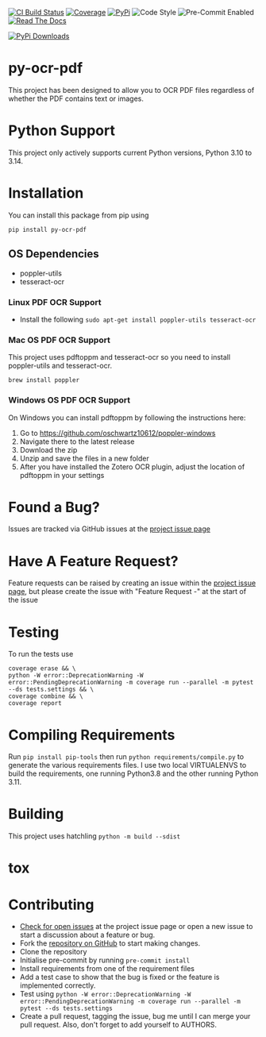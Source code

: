 [![CI Build Status](https://img.shields.io/github/actions/workflow/status/StevenMapes/py-ocr-pdf/main.yml?branch=main&style=for-the-badge)](https://github.com/StevenMapes/py-ocr-pdf/actions)
[![Coverage](https://img.shields.io/badge/Coverage-96%25-success?style=for-the-badge)](https://github.com/StevenMapes/py-ocr-pdf/actions?workclow=CI)
[![PyPi](https://img.shields.io/pypi/v/py-ocr-pdf.svg?style=for-the-badge)](https://pypi.org/project/py-ocr-pdf/)
![Code Style](https://img.shields.io/badge/code%20style-black-000000.svg?style=for-the-badge)
![Pre-Commit Enabled](https://img.shields.io/badge/pre--commit-enabled-brightgreen?logo=pre-commit&logoColor=white&style=for-the-badge)
[![Read The Docs](https://img.shields.io/readthedocs/django-mysql?style=for-the-badge)](https://py-ocr-pdf.readthedocs.io/)

[![PyPi Downloads](https://img.shields.io/pypi/dd/py-ocr-pdf)](https://pypistats.org/packages/py-ocr-pdf)

# py-ocr-pdf
This project has been designed to allow you to OCR PDF files regardless of whether the PDF contains text or images.

# Python Support
This project only actively supports current Python versions, Python 3.10 to 3.14.

# Installation
You can install this package from pip using
```
pip install py-ocr-pdf
```
## OS Dependencies
- poppler-utils
- tesseract-ocr

### Linux PDF OCR Support
- Install the following ```sudo apt-get install poppler-utils tesseract-ocr```

### Mac OS PDF OCR Support
This project uses pdftoppm and tesseract-ocr so you need to install poppler-utils and tesseract-ocr.
```
brew install poppler
```

### Windows OS PDF OCR Support
On Windows you can install pdftoppm by following the instructions here: 
1. Go to https://github.com/oschwartz10612/poppler-windows
2. Navigate there to the latest release
3. Download the zip
4. Unzip and save the files in a new folder
5. After you have installed the Zotero OCR plugin, adjust the location of pdftoppm in your settings


# Found a Bug?
Issues are tracked via GitHub issues at the [project issue page](https://github.com/StevenMapes/py-ocr-pdf/issues)

# Have A Feature Request?
Feature requests can be raised by creating an issue within the [project issue page](https://github.com/StevenMapes/py-ocr-pdf/issues), but please create the issue with "Feature Request -" at the start of the issue

# Testing
To run the tests use

```
coverage erase && \
python -W error::DeprecationWarning -W error::PendingDeprecationWarning -m coverage run --parallel -m pytest --ds tests.settings && \
coverage combine && \
coverage report
```

# Compiling Requirements
Run ```pip install pip-tools``` then run ```python requirements/compile.py``` to generate the various requirements files.
I use two local VIRTUALENVS to build the requirements, one running Python3.8 and the other running Python 3.11.

# Building
This project uses hatchling
```python -m build --sdist```

# tox

# Contributing
- [Check for open issues](https://github.com/StevenMapes/py-ocr-pdf/issues) at the project issue page or open a new issue to start a discussion about a feature or bug.
- Fork the [repository on GitHub](https://github.com/StevenMapes/py-ocr-pdf) to start making changes.
- Clone the repository
- Initialise pre-commit by running ```pre-commit install```
- Install requirements from one of the requirement files
- Add a test case to show that the bug is fixed or the feature is implemented correctly.
- Test using ```python -W error::DeprecationWarning -W error::PendingDeprecationWarning -m coverage run --parallel -m pytest --ds tests.settings```
- Create a pull request, tagging the issue, bug me until I can merge your pull request. Also, don't forget to add yourself to AUTHORS.
